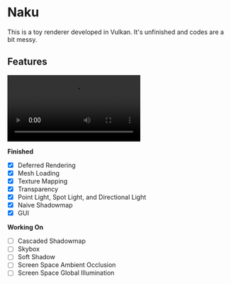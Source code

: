 # Naku

This is a toy renderer developed in Vulkan. It's unfinished and codes are a bit messy.

## Features

<video src="https://user-images.githubusercontent.com/28486541/200195281-3906004f-3220-4657-b108-eec6fa4fe30d.mp4"></video>

**Finished**

- [x] Deferred Rendering
- [x] Mesh Loading
- [x] Texture Mapping
- [x] Transparency
- [x] Point Light, Spot Light, and Directional Light
- [x] Naive Shadowmap
- [x] GUI

**Working On**

- [ ] Cascaded Shadowmap
- [ ] Skybox
- [ ] Soft Shadow
- [ ] Screen Space Ambient Occlusion
- [ ] Screen Space Global Illumination
